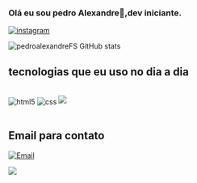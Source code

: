 ### Olá eu sou pedro Alexandre👋,dev iniciante.


[![instagram](https://img.shields.io/badge/Instagram-E4405F?style=for-the-badge&logo=instagram&logoColor=white)](https://www.instagram.com/pedroalexandrefs/)

![pedroalexandreFS GitHub stats](https://github-readme-stats.vercel.app/api?username=pedroalexandreFS&show_icons=true&theme=tokyonight)

## tecnologias que eu uso no dia a dia

<div style="display:inline_block"><br>
<img align="center" alt="html5" src=https://img.shields.io/badge/HTML5-E34F26?style=for-the-badge&logo=html5&logoColor=white>
<img align="center" alt="css" src=https://img.shields.io/badge/CSS3-1572B6?style=for-the-badge&logo=css3&logoColor=white>
 <img src=https://i.pinimg.com/originals/2f/65/d9/2f65d9234895580bab8eb0bb411a413a.gif>
</div><br>

## Email para contato
[![Email](https://img.shields.io/badge/Gmail-D14836?style=for-the-badge&logo=gmail&logoColor=white)](pedroalexandrea13@gmail.com)

<img src=https://i.pinimg.com/originals/dc/b2/42/dcb242f28517da9d098ee766280fbda8.gif>
